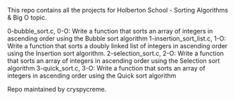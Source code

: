 This repo contains all the projects for Holberton School - Sorting Algorithms & Big O topic. 

0-bubble_sort.c, 0-O: Write a function that sorts an array of integers in ascending order using the Bubble sort algorithm
1-insertion_sort_list.c, 1-O: Write a function that sorts a doubly linked list of integers in ascending order using the Insertion sort algorithm.
2-selection_sort.c, 2-O: Write a function that sorts an array of integers in ascending order using the Selection sort algorithm
3-quick_sort.c, 3-O: Write a function that sorts an array of integers in ascending order using the Quick sort algorithm

Repo maintained by cryspycreme.
